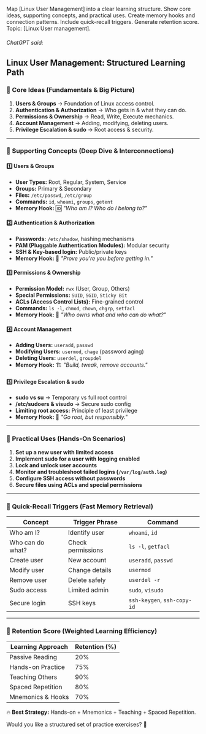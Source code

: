 Map [Linux User Management] into a clear learning structure. Show core ideas, supporting concepts, and practical uses. Create memory hooks and connection patterns. Include quick-recall triggers. Generate retention score. Topic: [Linux User management].

###### ChatGPT said:

## **Linux User Management: Structured Learning Path**

### **🔹 Core Ideas (Fundamentals & Big Picture)**

1. **Users & Groups** → Foundation of Linux access control.
2. **Authentication & Authorization** → Who gets in & what they can do.
3. **Permissions & Ownership** → Read, Write, Execute mechanics.
4. **Account Management** → Adding, modifying, deleting users.
5. **Privilege Escalation & sudo** → Root access & security.

---

### **🔹 Supporting Concepts (Deep Dive & Interconnections)**

#### **1️⃣ Users & Groups**

- **User Types:** Root, Regular, System, Service
- **Groups:** Primary & Secondary
- **Files:** `/etc/passwd`, `/etc/group`
- **Commands:** `id`, `whoami`, `groups`, `getent`
- **Memory Hook:** 🆔 _"Who am I? Who do I belong to?"_

#### **2️⃣ Authentication & Authorization**

- **Passwords:** `/etc/shadow`, hashing mechanisms
- **PAM (Pluggable Authentication Modules):** Modular security
- **SSH & Key-based login:** Public/private keys
- **Memory Hook:** 🔐 _"Prove you're you before getting in."_

#### **3️⃣ Permissions & Ownership**

- **Permission Model:** `rwx` (User, Group, Others)
- **Special Permissions:** `SUID`, `SGID`, `Sticky Bit`
- **ACLs (Access Control Lists):** Fine-grained control
- **Commands:** `ls -l`, `chmod`, `chown`, `chgrp`, `setfacl`
- **Memory Hook:** 🔑 _"Who owns what and who can do what?"_

#### **4️⃣ Account Management**

- **Adding Users:** `useradd`, `passwd`
- **Modifying Users:** `usermod`, `chage` (password aging)
- **Deleting Users:** `userdel`, `groupdel`
- **Memory Hook:** 🏗️ _"Build, tweak, remove accounts."_

#### **5️⃣ Privilege Escalation & sudo**

- **sudo vs su** → Temporary vs full root control
- **/etc/sudoers & visudo** → Secure sudo config
- **Limiting root access:** Principle of least privilege
- **Memory Hook:** 🚀 _"Go root, but responsibly."_

---

### **🔹 Practical Uses (Hands-On Scenarios)**

1. **Set up a new user with limited access**
2. **Implement sudo for a user with logging enabled**
3. **Lock and unlock user accounts**
4. **Monitor and troubleshoot failed logins (`/var/log/auth.log`)**
5. **Configure SSH access without passwords**
6. **Secure files using ACLs and special permissions**

---

### **🔹 Quick-Recall Triggers (Fast Memory Retrieval)**

|Concept|Trigger Phrase|Command|
|---|---|---|
|Who am I?|Identify user|`whoami`, `id`|
|Who can do what?|Check permissions|`ls -l`, `getfacl`|
|Create user|New account|`useradd`, `passwd`|
|Modify user|Change details|`usermod`|
|Remove user|Delete safely|`userdel -r`|
|Sudo access|Limited admin|`sudo`, `visudo`|
|Secure login|SSH keys|`ssh-keygen`, `ssh-copy-id`|

---

### **🔹 Retention Score (Weighted Learning Efficiency)**

|Learning Approach|Retention (%)|
|---|---|
|Passive Reading|20%|
|Hands-on Practice|75%|
|Teaching Others|90%|
|Spaced Repetition|80%|
|Mnemonics & Hooks|70%|

🔥 **Best Strategy:** Hands-on + Mnemonics + Teaching + Spaced Repetition.

Would you like a structured set of practice exercises? 🚀